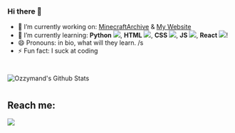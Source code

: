 ### Hi there 👋

- 🔭 I’m currently working on: [MinecraftArchive][MCArchive] & [My Website][Website]
- 🌱 I’m currently learning: **Python** <img src="https://img.icons8.com/color/16/000000/python.png"/>, **HTML** <img src="https://img.icons8.com/color/16/000000/html-5.png"/>, **CSS** <img src="https://img.icons8.com/color/16/000000/css3.png"/>, **JS** <img src="https://img.icons8.com/color/16/000000/javascript.png"/>, **React** <img src="https://img.icons8.com/color/16/000000/react-native.png"/>!
- 😄 Pronouns: in bio, what will they learn. /s
- ⚡ Fun fact: I suck at coding

#
  <img align="center" alt="Ozzymand's Github Stats" src="https://github-readme-stats.ozzymand.vercel.app/api?username=Ozzymand&show_icons=true&hide_border=true&theme=bear" />

#

## Reach me:

<a href="https://steamcommunity.com/id/Ozzymand/"><img src="https://img.icons8.com/fluent/48/000000/steam.png"/>

<!-- the links and such -->
[MCArchive]: https://github.com/Ozzymand/MinecraftArchive
[Website]: https://ozzymand.ddns.net
[PlanetMC]: https://www.planetminecraft.com/member/ozzymand/
[Steam]: https://steamcommunity.com/id/Ozzymand/